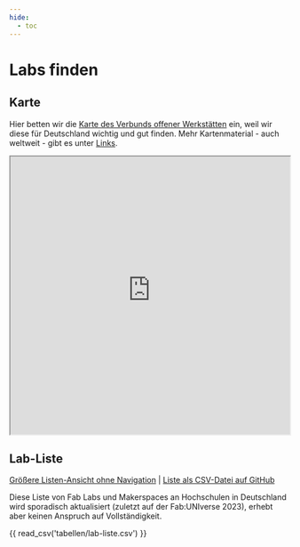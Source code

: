 ```yaml
---
hide:
  - toc
---
```


# Labs finden

## Karte

Hier betten wir die [Karte des Verbunds offener Werkstätten](https://www.offene-werkstaetten.org/widgets/search) ein, weil wir diese für Deutschland wichtig und gut finden. Mehr Kartenmaterial - auch weltweit - gibt es unter [Links](links.md).  


<iframe width="100%" height="500px"  src="https://www.offene-werkstaetten.org/widgets/search" ></iframe>   


## Lab-Liste

[Größere Listen-Ansicht ohne Navigation](lab-liste.md) | [Liste als CSV-Datei auf GitHub](https://github.com/fabuniverse/website/tree/main/docs/tabellen/lab-liste.csv)

Diese Liste von Fab Labs und Makerspaces an Hochschulen in Deutschland wird sporadisch aktualisiert (zuletzt auf der Fab:UNIverse 2023), erhebt aber keinen Anspruch auf Vollständigkeit. 

{{ read_csv('tabellen/lab-liste.csv') }}